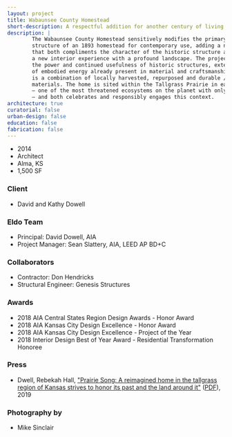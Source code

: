 ```yaml
---
layout: project
title: Wabaunsee County Homestead
short-description: A respectful addition for another century of living in the Flint Hills.
description: |
        The Wabaunsee County Homestead sensitively modifies the primary
        structure of an 1893 homestead for contemporary use, adding a new building
        that both compliments the character of the historic structure and connects
        a new interior experience with a profound landscape. The project illustrates
        the power and continued usefulness of historic structures, extending the value
        of embodied energy already present in material and craftsmanship. New construction
        is a combination of locally harvested, repurposed and durable / low maintenance
        materials. The home is sited within the Tallgrass Prairie in eastern Kansas
        — one of the most threatened ecosystems on the planet with only 4% remaining
        — and both celebrates and responsibly engages this context.
architecture: true
curatorial: false
urban-design: false
education: false
fabrication: false
---
```


- 2014
- Architect
- Alma, KS
- 1,500 SF

### Client
- David and Kathy Dowell

### Eldo Team
- Principal: David Dowell, AIA
- Project Manager: Sean Slattery, AIA, LEED AP BD+C

### Collaborators
- Contractor: Don Hendricks
- Structural Engineer: Genesis Structures

### Awards
- 2018 AIA Central States Region Design Awards - Honor Award
- 2018 AIA Kansas City Design Excellence - Honor Award
- 2018 AIA Kansas City Design Excellence - Project of the Year
- 2018 Interior Design Best of Year Award - Residential Transformation Honoree

### Press
- Dwell, Rebekah Hall, ["Prairie Song: A reimagined home in the tallgrass region of Kansas strives to honor its past and the land around it"](https://www.scribd.com/article/401756914/Prairie-Song "Prairie Song: A reimagined home in the tallgrass region of Kansas strives to honor its past and the land around it") ([PDF](//assets.ctfassets.net/7ceafwpo4r5g/yc3YjkNLeAJSXJGVI9X9K/cd2af3c6be32367fa3330a9ccc1838ee/DWELL_-_PDF_Copy.pdf "Download PDF: Prairie Song: A reimagined home in the tallgrass region of Kansas strives to honor its past and the land around it")), 2019

### Photography by
- Mike Sinclair